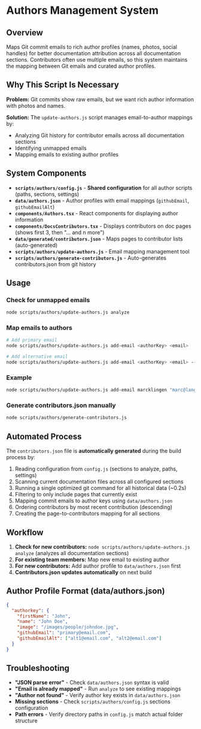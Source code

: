 # Authors Management System

## Overview

Maps Git commit emails to rich author profiles (names, photos, social handles) for better documentation attribution across all documentation sections. Contributors often use multiple emails, so this system maintains the mapping between Git emails and curated author profiles.

## Why This Script Is Necessary

**Problem:** Git commits show raw emails, but we want rich author information with photos and names.

**Solution:** The `update-authors.js` script manages email-to-author mappings by:

- Analyzing Git history for contributor emails across all documentation sections
- Identifying unmapped emails
- Mapping emails to existing author profiles

## System Components

- **`scripts/authors/config.js`** - **Shared configuration** for all author scripts (paths, sections, settings)
- **`data/authors.json`** - Author profiles with email mappings (`githubEmail`, `githubEmailAlt`)
- **`components/Authors.tsx`** - React components for displaying author information
- **`components/DocsContributors.tsx`** - Displays contributors on doc pages (shows first 3, then "... and n more")
- **`data/generated/contributors.json`** - Maps pages to contributor lists (auto-generated)
- **`scripts/authors/update-authors.js`** - Email mapping management tool
- **`scripts/authors/generate-contributors.js`** - Auto-generates contributors.json from git history

## Usage

### Check for unmapped emails

```bash
node scripts/authors/update-authors.js analyze
```

### Map emails to authors

```bash
# Add primary email
node scripts/authors/update-authors.js add-email <authorKey> <email>

# Add alternative email
node scripts/authors/update-authors.js add-email <authorKey> <email> --alt
```

### Example

```bash
node scripts/authors/update-authors.js add-email marcklingen "marc@langfuse.com"
```

### Generate contributors.json manually

```bash
node scripts/authors/generate-contributors.js
```

## Automated Process

The `contributors.json` file is **automatically generated** during the build process by:

1. Reading configuration from `config.js` (sections to analyze, paths, settings)
2. Scanning current documentation files across all configured sections
3. Running a single optimized git command for all historical data (~0.2s)
4. Filtering to only include pages that currently exist
5. Mapping commit emails to author keys using `data/authors.json`
6. Ordering contributors by most recent contribution (descending)
7. Creating the page-to-contributors mapping for all sections

## Workflow

1. **Check for new contributors:** `node scripts/authors/update-authors.js analyze` (analyzes all documentation sections)
2. **For existing team members:** Map new email to existing author
3. **For new contributors:** Add author profile to `data/authors.json` first
4. **Contributors.json updates automatically** on next build

## Author Profile Format (data/authors.json)

```json
{
  "authorkey": {
    "firstName": "John",
    "name": "John Doe",
    "image": "/images/people/johndoe.jpg",
    "githubEmail": "primary@email.com",
    "githubEmailAlt": ["alt1@email.com", "alt2@email.com"]
  }
}
```

## Troubleshooting

- **"JSON parse error"** - Check `data/authors.json` syntax is valid
- **"Email is already mapped"** - Run `analyze` to see existing mappings
- **"Author not found"** - Verify author key exists in `data/authors.json`
- **Missing sections** - Check `scripts/authors/config.js` sections configuration
- **Path errors** - Verify directory paths in `config.js` match actual folder structure
